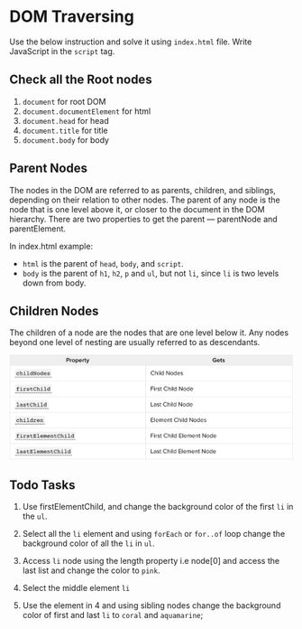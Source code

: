 # DOM Traversing

Use the below instruction and solve it using `index.html` file. Write JavaScript in the `script` tag.

## Check all the Root nodes
1. `document` for root DOM
2. `document.documentElement` for html
3. `document.head` for head
4. `document.title` for title
5. `document.body` for body


## Parent Nodes
The nodes in the DOM are referred to as parents, children, and siblings, depending on their relation to other nodes. The parent of any node is the node that is one level above it, or closer to the document in the DOM hierarchy. There are two properties to get the parent — parentNode and parentElement.

In index.html example:

* `html` is the parent of `head`, `body`, and `script`.
* `body` is the parent of `h1`, `h2`, `p` and `ul`, but not `li`, since `li` is two levels down from body.

## Children Nodes
The children of a node are the nodes that are one level below it. Any nodes beyond one level of nesting are usually referred to as descendants.

![Child Nodes](./assets/childnodes.png)


## Todo Tasks

1. Use firstElementChild, and change the background color of the first `li` in the `ul`.

2. Select all the `li` element and using `forEach` or `for..of` loop change the background color of all the `li` in `ul`.

3. Access `li` node using the length property i.e node[0] and access the last list and change the color to `pink`.

4. Select the middle element `li`

5. Use the element in 4 and using sibling nodes change the background color of first and last `li` to `coral` and `aquamarine`;
